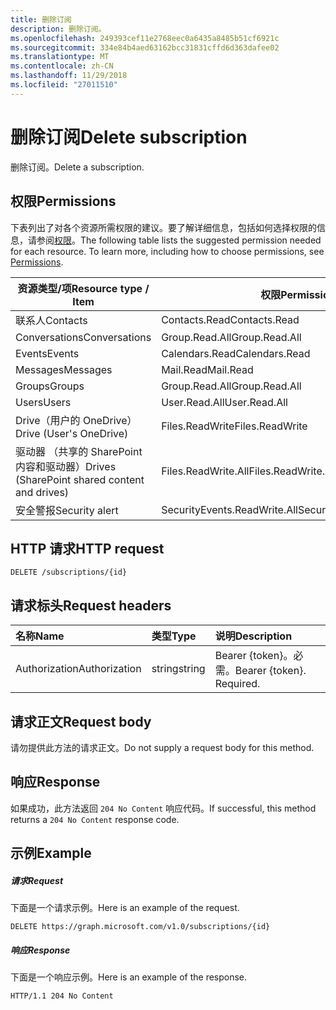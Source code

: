 ```yaml
---
title: 删除订阅
description: 删除订阅。
ms.openlocfilehash: 249393cef11e2768eec0a6435a8485b51cf6921c
ms.sourcegitcommit: 334e84b4aed63162bcc31831cffd6d363dafee02
ms.translationtype: MT
ms.contentlocale: zh-CN
ms.lasthandoff: 11/29/2018
ms.locfileid: "27011510"
---
```

# <a name="delete-subscription"></a><span data-ttu-id="07b98-103">删除订阅</span><span class="sxs-lookup"><span data-stu-id="07b98-103">Delete subscription</span></span>

<span data-ttu-id="07b98-104">删除订阅。</span><span class="sxs-lookup"><span data-stu-id="07b98-104">Delete a subscription.</span></span>

## <a name="permissions"></a><span data-ttu-id="07b98-105">权限</span><span class="sxs-lookup"><span data-stu-id="07b98-105">Permissions</span></span>

<span data-ttu-id="07b98-p101">下表列出了对各个资源所需权限的建议。要了解详细信息，包括如何选择权限的信息，请参阅[权限](/graph/permissions-reference)。</span><span class="sxs-lookup"><span data-stu-id="07b98-p101">The following table lists the suggested permission needed for each resource. To learn more, including how to choose permissions, see [Permissions](/graph/permissions-reference).</span></span>

| <span data-ttu-id="07b98-108">资源类型/项</span><span class="sxs-lookup"><span data-stu-id="07b98-108">Resource type / Item</span></span>        | <span data-ttu-id="07b98-109">权限</span><span class="sxs-lookup"><span data-stu-id="07b98-109">Permission</span></span>          |
|-----------------------------|---------------------|
| <span data-ttu-id="07b98-110">联系人</span><span class="sxs-lookup"><span data-stu-id="07b98-110">Contacts</span></span>                    | <span data-ttu-id="07b98-111">Contacts.Read</span><span class="sxs-lookup"><span data-stu-id="07b98-111">Contacts.Read</span></span>       |
| <span data-ttu-id="07b98-112">Conversations</span><span class="sxs-lookup"><span data-stu-id="07b98-112">Conversations</span></span>               | <span data-ttu-id="07b98-113">Group.Read.All</span><span class="sxs-lookup"><span data-stu-id="07b98-113">Group.Read.All</span></span>      |
| <span data-ttu-id="07b98-114">Events</span><span class="sxs-lookup"><span data-stu-id="07b98-114">Events</span></span>                      | <span data-ttu-id="07b98-115">Calendars.Read</span><span class="sxs-lookup"><span data-stu-id="07b98-115">Calendars.Read</span></span>      |
| <span data-ttu-id="07b98-116">Messages</span><span class="sxs-lookup"><span data-stu-id="07b98-116">Messages</span></span>                    | <span data-ttu-id="07b98-117">Mail.Read</span><span class="sxs-lookup"><span data-stu-id="07b98-117">Mail.Read</span></span>           |
| <span data-ttu-id="07b98-118">Groups</span><span class="sxs-lookup"><span data-stu-id="07b98-118">Groups</span></span>                      | <span data-ttu-id="07b98-119">Group.Read.All</span><span class="sxs-lookup"><span data-stu-id="07b98-119">Group.Read.All</span></span>      |
| <span data-ttu-id="07b98-120">Users</span><span class="sxs-lookup"><span data-stu-id="07b98-120">Users</span></span>                       | <span data-ttu-id="07b98-121">User.Read.All</span><span class="sxs-lookup"><span data-stu-id="07b98-121">User.Read.All</span></span>       |
| <span data-ttu-id="07b98-122">Drive（用户的 OneDrive）</span><span class="sxs-lookup"><span data-stu-id="07b98-122">Drive  (User's OneDrive)</span></span>    | <span data-ttu-id="07b98-123">Files.ReadWrite</span><span class="sxs-lookup"><span data-stu-id="07b98-123">Files.ReadWrite</span></span>     |
| <span data-ttu-id="07b98-124">驱动器 （共享的 SharePoint 内容和驱动器）</span><span class="sxs-lookup"><span data-stu-id="07b98-124">Drives (SharePoint shared content and drives)</span></span> | <span data-ttu-id="07b98-125">Files.ReadWrite.All</span><span class="sxs-lookup"><span data-stu-id="07b98-125">Files.ReadWrite.All</span></span> |
|<span data-ttu-id="07b98-126">安全警报</span><span class="sxs-lookup"><span data-stu-id="07b98-126">Security alert</span></span>| <span data-ttu-id="07b98-127">SecurityEvents.ReadWrite.All</span><span class="sxs-lookup"><span data-stu-id="07b98-127">SecurityEvents.ReadWrite.All</span></span> |

## <a name="http-request"></a><span data-ttu-id="07b98-128">HTTP 请求</span><span class="sxs-lookup"><span data-stu-id="07b98-128">HTTP request</span></span>

<!-- { "blockType": "ignored" } -->

```http
DELETE /subscriptions/{id}
```

## <a name="request-headers"></a><span data-ttu-id="07b98-129">请求标头</span><span class="sxs-lookup"><span data-stu-id="07b98-129">Request headers</span></span>

| <span data-ttu-id="07b98-130">名称</span><span class="sxs-lookup"><span data-stu-id="07b98-130">Name</span></span>       | <span data-ttu-id="07b98-131">类型</span><span class="sxs-lookup"><span data-stu-id="07b98-131">Type</span></span> | <span data-ttu-id="07b98-132">说明</span><span class="sxs-lookup"><span data-stu-id="07b98-132">Description</span></span>|
|:-----------|:------|:----------|
| <span data-ttu-id="07b98-133">Authorization</span><span class="sxs-lookup"><span data-stu-id="07b98-133">Authorization</span></span>  | <span data-ttu-id="07b98-134">string</span><span class="sxs-lookup"><span data-stu-id="07b98-134">string</span></span>  | <span data-ttu-id="07b98-p102">Bearer {token}。必需。</span><span class="sxs-lookup"><span data-stu-id="07b98-p102">Bearer {token}. Required.</span></span> |

## <a name="request-body"></a><span data-ttu-id="07b98-137">请求正文</span><span class="sxs-lookup"><span data-stu-id="07b98-137">Request body</span></span>

<span data-ttu-id="07b98-138">请勿提供此方法的请求正文。</span><span class="sxs-lookup"><span data-stu-id="07b98-138">Do not supply a request body for this method.</span></span>

## <a name="response"></a><span data-ttu-id="07b98-139">响应</span><span class="sxs-lookup"><span data-stu-id="07b98-139">Response</span></span>

<span data-ttu-id="07b98-140">如果成功，此方法返回 `204 No Content` 响应代码。</span><span class="sxs-lookup"><span data-stu-id="07b98-140">If successful, this method returns a `204 No Content` response code.</span></span>

## <a name="example"></a><span data-ttu-id="07b98-141">示例</span><span class="sxs-lookup"><span data-stu-id="07b98-141">Example</span></span>

##### <a name="request"></a><span data-ttu-id="07b98-142">请求</span><span class="sxs-lookup"><span data-stu-id="07b98-142">Request</span></span>

<span data-ttu-id="07b98-143">下面是一个请求示例。</span><span class="sxs-lookup"><span data-stu-id="07b98-143">Here is an example of the request.</span></span>
<!-- {
  "blockType": "request",
  "name": "delete_subscription"
}-->

```http
DELETE https://graph.microsoft.com/v1.0/subscriptions/{id}
```

##### <a name="response"></a><span data-ttu-id="07b98-144">响应</span><span class="sxs-lookup"><span data-stu-id="07b98-144">Response</span></span>

<span data-ttu-id="07b98-145">下面是一个响应示例。</span><span class="sxs-lookup"><span data-stu-id="07b98-145">Here is an example of the response.</span></span>
<!-- {
  "blockType": "response",
  "truncated": false,
  "@odata.type": "microsoft.graph.subscription"
} -->

```http
HTTP/1.1 204 No Content
```

<!-- {
  "type": "#page.annotation",
  "description": "Delete subscription",
  "keywords": "",
  "section": "documentation",
  "tocPath": ""
}-->

